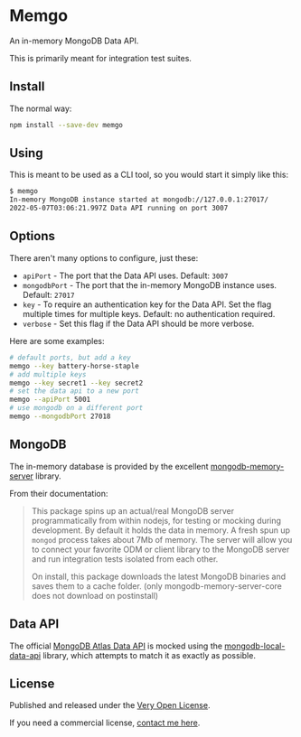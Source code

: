 # Memgo

An in-memory MongoDB Data API.

This is primarily meant for integration test suites.

## Install

The normal way:

```sh
npm install --save-dev memgo
```

## Using

This is meant to be used as a CLI tool, so you would start it simply like this:

```sh
$ memgo
In-memory MongoDB instance started at mongodb://127.0.0.1:27017/
2022-05-07T03:06:21.997Z Data API running on port 3007
```

## Options

There aren't many options to configure, just these:

- `apiPort` - The port that the Data API uses. Default: `3007`
- `mongodbPort` - The port that the in-memory MongoDB instance uses. Default: `27017`
- `key` - To require an authentication key for the Data API. Set the flag multiple times for multiple keys. Default: no authentication required.
- `verbose` - Set this flag if the Data API should be more verbose.

Here are some examples:

```sh
# default ports, but add a key
memgo --key battery-horse-staple
# add multiple keys
memgo --key secret1 --key secret2
# set the data api to a new port
memgo --apiPort 5001
# use mongodb on a different port
memgo --mongodbPort 27018
```

## MongoDB

The in-memory database is provided by the excellent [mongodb-memory-server](https://github.com/nodkz/mongodb-memory-server) library.

From their documentation:

> This package spins up an actual/real MongoDB server programmatically from within nodejs, for testing or mocking during development. By default it holds the data in memory. A fresh spun up `mongod` process takes about 7Mb of memory. The server will allow you to connect your favorite ODM or client library to the MongoDB server and run integration tests isolated from each other.
>
> On install, this package downloads the latest MongoDB binaries and saves them to a cache folder. (only mongodb-memory-server-core does not download on postinstall)

## Data API

The official [MongoDB Atlas Data API](https://www.mongodb.com/docs/atlas/api/data-api/) is mocked using the [mongodb-local-data-api](https://github.com/saibotsivad/mongodb-local-data-api) library, which attempts to match it as exactly as possible.

## License

Published and released under the [Very Open License](http://veryopenlicense.com).

If you need a commercial license, [contact me here](https://davistobias.com/license?software=memgo).
